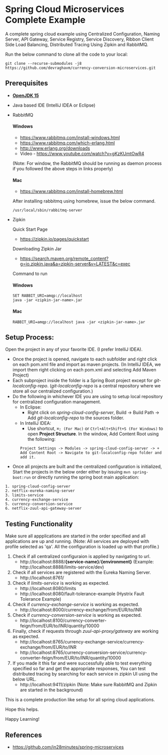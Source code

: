 # Spring Cloud Microservices Complete Example
A complete spring cloud example using Centralized Configuration, Naming Server, API Gateway, Service Registry, Service Discovery, Ribbon Client Side Load Balancing, Distributed Tracing Using Zipkin and RabbitMQ.

Run the below command to clone all the code to your local:
```
git clone --recurse-submodules -j8 https://github.com/devraghavm/currency-conversion-microservices.git
```

## Prerequisites
- [**OpenJDK 15**](http://jdk.java.net/15/)
- Java based IDE (IntelliJ IDEA or Eclipse)
- RabbitMQ
    #### Windows
    - https://www.rabbitmq.com/install-windows.html
    - https://www.rabbitmq.com/which-erlang.html
    - http://www.erlang.org/downloads
    - Video - https://www.youtube.com/watch?v=gKzKUmtOwR4
    
    (Note: For window, the RabbitMQ should be running as daemon process if you followed the above steps in links properly)

    #### Mac
    - https://www.rabbitmq.com/install-homebrew.html
    
    After installing rabbitmq using homebrew, issue the below command.
    ```
    /usr/local/sbin/rabbitmq-server
    ```
   
    
- Zipkin
    
    Quick Start Page
    - https://zipkin.io/pages/quickstart

    Downloading Zipkin Jar
    - https://search.maven.org/remote_content?g=io.zipkin.java&a=zipkin-server&v=LATEST&c=exec

    Command to run
    #### Windows
    ```
    SET RABBIT_URI=amqp://localhost 
    java -jar <zipkin-jar-name>.jar
    ```
    #### Mac
    ```
    RABBIT_URI=amqp://localhost java -jar <zipkin-jar-name>.jar 
    ```
## Setup Process:
Open the project in any of your favorite IDE. (I prefer IntelliJ IDEA).

- Once the project is opened, navigate to each subfolder and right click on each pom.xml file and import as maven projects. (In IntelliJ IDEA, we import them right clicking on each pom.xml and selecting Add Maven Project)
- Each subproject inside the folder is a Spring Boot project except for *git-localconfig-repo*. (*git-localconfig-repo* is a central repository where we store all our centralized configuration.)
- Do the following in whichever IDE you are using to setup local repository for centralized configuration management.
  - In Eclipse:
    - Right click on *spring-cloud-config-server*, Build -> Build Path -> Add *git-localconfig-repo* to the sources folder.
  - In IntelliJ IDEA:
    - Use shortcut, ```⌘; (For Mac)``` or ```Ctrl+Alt+Shift+S (For Windows)``` to open **Project Structure**. In the window, Add Content Root using the following:
    ```
    Project Settings -> Modules -> spring-cloud-config-server -> + Add Content Root -> Navigate to git-localconfig-repo folder and add it.
    ```
- Once all projects are built and the centralized configuration is initialized, Start the projects in the below order either by issuing ```mvn spring-boot:run``` or directly running the spring boot main application:
```
1. spring-cloud-config-server
2. netflix-eureka-naming-server
3. limits-service
4. currency-exchange-service
5. currency-conversion-service
6. netflix-zuul-api-gateway-server
```

## Testing Functionality

Make sure all appplications are started in the order specified and all applications are up and running. 
(Note: All services are deployed with profile selected as 'qa'. All the configuration is loaded up with that profile.)
1. Check if all centralized configuraion is applied by navigating to url.
    - http://localhost:8888/**{service-name}**/**{environment}** (Example: http://localhost:8888/limits-service/dev)
2. Check if all services are registered with the Eureka Naming Server.
    - http://localhost:8761/
3. Check if *limits-service* is working as expected.
    - http://localhost:8080/limits
    - http://localhost:8080/fault-tolerance-example (Hystrix Fault Tolerance Example)
4. Check if *currency-exchange-service* is working as expected.
    - http://localhost:8000/currency-exchange/from/EUR/to/INR
5. Check if *currency-conversion-service* is working as expected.
    - http://localhost:8100/currency-converter-feign/from/EUR/to/INR/quantity/10000
6. Finally, check if requests through *zuul-api-proxy/gateway* are working as expected.
    - http://localhost:8765/currency-exchange-service/currency-exchange/from/EUR/to/INR
    - http://localhost:8765/currency-conversion-service/currency-converter-feign/from/EUR/to/INR/quantity/10000
7. If you made it this far and were successfully able to test everything specified so far and get the appropriate responses, You can test distributed tracing by searching for each service in zipkin UI using the below URL.
    - http://localhost:9411/zipkin (Note: Make sure RabbitMQ and Zipkin are started in the background)
    
This is a complete production like setup for all spring cloud applications.

Hope this helps.

Happy Learning!

## References
- https://github.com/in28minutes/spring-microservices
